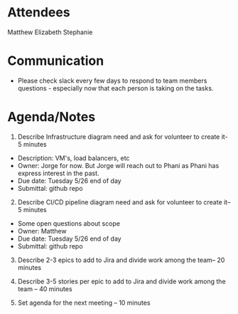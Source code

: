 # Attendees
Matthew
Elizabeth
Stephanie

# Communication
- Please check slack every few days to respond to team members questions - especially now that each person is taking on the tasks.

# Agenda/Notes

1. Describe Infrastructure diagram need and ask for volunteer to create it- 5 minutes
- Description: VM's, load balancers, etc
 - Owner: Jorge for now. But Jorge will reach out to Phani as Phani has express interest in the past.
 - Due date: Tuesday 5/26 end of day
 - Submittal: github repo
 
2. Describe CI/CD pipeline diagram need and ask for volunteer to create it– 5 minutes
- Some open questions about scope
- Owner: Matthew
- Due date: Tuesday 5/26 end of day
- Submittal: github repo

3. Describe 2-3 epics to add to Jira and divide work among the team– 20 minutes

4. Describe 3-5 stories per epic to add to Jira and divide work among the team – 40 minutes
5. Set agenda for the next meeting – 10 minutes 
